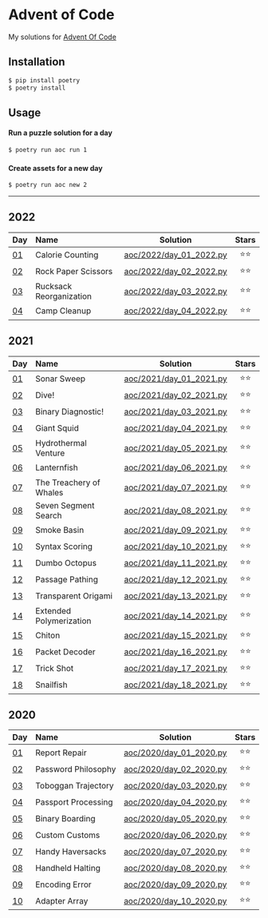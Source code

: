 # Advent of Code
My solutions for [Advent Of Code](https://adventofcode.com/)

## Installation
```bash
$ pip install poetry
$ poetry install
```

## Usage
#### Run a puzzle solution for a day
```bash
$ poetry run aoc run 1
```

#### Create assets for a new day
```bash
$ poetry run aoc new 2
```

---

## 2022
| Day | Name | Solution | Stars |
|:------------- |:-------------|:-----:|:-----:|
|[01](https://adventofcode.com/2022/day/1)|Calorie Counting|[aoc/2022/day_01_2022.py](/aoc/2022/day_01_2022.py)|⭐⭐|
|[02](https://adventofcode.com/2022/day/2)|Rock Paper Scissors|[aoc/2022/day_02_2022.py](/aoc/2022/day_02_2022.py)|⭐⭐|
|[03](https://adventofcode.com/2022/day/3)|Rucksack Reorganization|[aoc/2022/day_03_2022.py](/aoc/2022/day_03_2022.py)|⭐⭐|
|[04](https://adventofcode.com/2022/day/4)|Camp Cleanup|[aoc/2022/day_04_2022.py](/aoc/2022/day_04_2022.py)|⭐⭐|
## 2021
| Day | Name | Solution | Stars |
|:------------- |:-------------|:-----:|:-----:|
|[01](https://adventofcode.com/2021/day/1)|Sonar Sweep|[aoc/2021/day_01_2021.py](/aoc/2021/day_01_2021.py)|⭐⭐|
|[02](https://adventofcode.com/2021/day/2)|Dive!|[aoc/2021/day_02_2021.py](/aoc/2021/day_02_2021.py)|⭐⭐|
|[03](https://adventofcode.com/2021/day/3)|Binary Diagnostic!|[aoc/2021/day_03_2021.py](/aoc/2021/day_03_2021.py)|⭐⭐|
|[04](https://adventofcode.com/2021/day/4)|Giant Squid|[aoc/2021/day_04_2021.py](/aoc/2021/day_04_2021.py)|⭐⭐|
|[05](https://adventofcode.com/2021/day/5)|Hydrothermal Venture|[aoc/2021/day_05_2021.py](/aoc/2021/day_05_2021.py)|⭐⭐|
|[06](https://adventofcode.com/2021/day/6)|Lanternfish|[aoc/2021/day_06_2021.py](/aoc/2021/day_06_2021.py)|⭐⭐|
|[07](https://adventofcode.com/2021/day/7)|The Treachery of Whales|[aoc/2021/day_07_2021.py](/aoc/2021/day_07_2021.py)|⭐⭐|
|[08](https://adventofcode.com/2021/day/8)|Seven Segment Search|[aoc/2021/day_08_2021.py](/aoc/2021/day_08_2021.py)|⭐⭐|
|[09](https://adventofcode.com/2021/day/9)|Smoke Basin|[aoc/2021/day_09_2021.py](/aoc/2021/day_09_2021.py)|⭐⭐|
|[10](https://adventofcode.com/2021/day/10)|Syntax Scoring|[aoc/2021/day_10_2021.py](/aoc/2021/day_10_2021.py)|⭐⭐|
|[11](https://adventofcode.com/2021/day/11)|Dumbo Octopus|[aoc/2021/day_11_2021.py](/aoc/2021/day_11_2021.py)|⭐⭐|
|[12](https://adventofcode.com/2021/day/12)|Passage Pathing|[aoc/2021/day_12_2021.py](/aoc/2021/day_12_2021.py)|⭐⭐|
|[13](https://adventofcode.com/2021/day/13)|Transparent Origami|[aoc/2021/day_13_2021.py](/aoc/2021/day_13_2021.py)|⭐⭐|
|[14](https://adventofcode.com/2021/day/14)|Extended Polymerization|[aoc/2021/day_14_2021.py](/aoc/2021/day_14_2021.py)|⭐⭐|
|[15](https://adventofcode.com/2021/day/15)|Chiton|[aoc/2021/day_15_2021.py](/aoc/2021/day_15_2021.py)|⭐⭐|
|[16](https://adventofcode.com/2021/day/16)|Packet Decoder|[aoc/2021/day_16_2021.py](/aoc/2021/day_16_2021.py)|⭐⭐|
|[17](https://adventofcode.com/2021/day/17)|Trick Shot|[aoc/2021/day_17_2021.py](/aoc/2021/day_17_2021.py)|⭐⭐|
|[18](https://adventofcode.com/2021/day/18)|Snailfish|[aoc/2021/day_18_2021.py](/aoc/2021/day_18_2021.py)|⭐⭐|

## 2020
| Day | Name | Solution | Stars |
|:------------- |:-------------|:-----:|:-----:|
|[01](https://adventofcode.com/2020/day/1)|Report Repair|[aoc/2020/day_01_2020.py](/aoc/2020/day_01_2020.py)|⭐⭐|
|[02](https://adventofcode.com/2020/day/2)|Password Philosophy|[aoc/2020/day_02_2020.py](/aoc/2020/day_02_2020.py)|⭐⭐|
|[03](https://adventofcode.com/2020/day/3)|Toboggan Trajectory|[aoc/2020/day_03_2020.py](/aoc/2020/day_03_2020.py)|⭐⭐|
|[04](https://adventofcode.com/2020/day/4)|Passport Processing|[aoc/2020/day_04_2020.py](/aoc/2020/day_04_2020.py)|⭐⭐|
|[05](https://adventofcode.com/2020/day/5)|Binary Boarding|[aoc/2020/day_05_2020.py](/aoc/2020/day_05_2020.py)|⭐⭐|
|[06](https://adventofcode.com/2020/day/6)|Custom Customs|[aoc/2020/day_06_2020.py](/aoc/2020/day_06_2020.py)|⭐⭐|
|[07](https://adventofcode.com/2020/day/7)|Handy Haversacks|[aoc/2020/day_07_2020.py](/aoc/2020/day_07_2020.py)|⭐⭐|
|[08](https://adventofcode.com/2020/day/8)|Handheld Halting|[aoc/2020/day_08_2020.py](/aoc/2020/day_08_2020.py)|⭐⭐|
|[09](https://adventofcode.com/2020/day/9)|Encoding Error|[aoc/2020/day_09_2020.py](/aoc/2020/day_09_2020.py)|⭐⭐|
|[10](https://adventofcode.com/2020/day/10)|Adapter Array|[aoc/2020/day_10_2020.py](/aoc/2020/day_10_2020.py)|⭐⭐|
